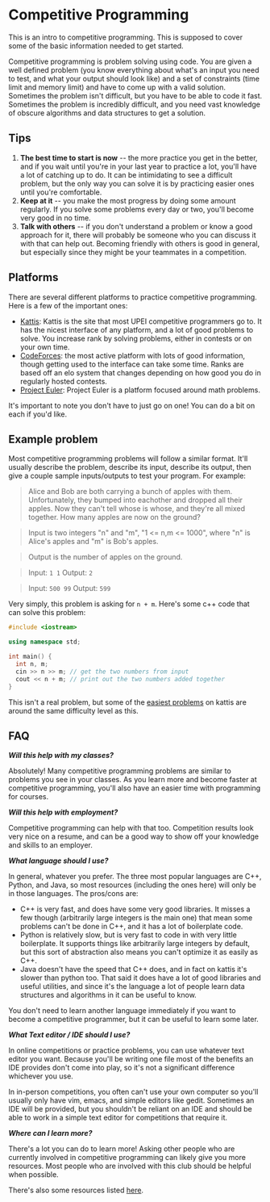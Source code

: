 # Competitive Programming

This is an intro to competitive programming. This is supposed to cover some of the basic information needed to get started.

Competitive programming is problem solving using code. You are given a well defined problem (you know everything about what's an input you need to test, and what your output should look like) and a set of constraints (time limit and memory limit) and have to come up with a valid solution. Sometimes the problem isn't difficult, but you have to be able to code it fast. Sometimes the problem is incredibly difficult, and you need vast knowledge of obscure algorithms and data structures to get a solution. 

## Tips

1. **The best time to start is now** -- the more practice you get in the better, and if you wait until you're in your last year to practice a lot, you'll have a lot of catching up to do. It can be intimidating to see a difficult problem, but the only way you can solve it is by practicing easier ones until you're comfortable.
2. **Keep at it** -- you make the most progress by doing some amount regularly. If you solve some problems every day or two, you'll become very good in no time.
3. **Talk with others** -- if you don't understand a problem or know a good approach for it, there will probably be someone who you can discuss it with that can help out. Becoming friendly with others is good in general, but especially since they might be your teammates in a competition.

## Platforms

There are several different platforms to practice competitive programming. Here is a few of the important ones:

- [Kattis](https://open.kattis.com/universities/upei.ca): Kattis is the site that most UPEI competitive programmers go to. It has the nicest interface of any platform, and a lot of good problems to solve. You increase rank by solving problems, either in contests or on your own time.
- [CodeForces](https://codeforces.com/): the most active platform with lots of good information, though getting used to the interface can take some time. Ranks are based off an elo system that changes depending on how good you do in regularly hosted contests.
- [Project Euler](https://projecteuler.net/): Project Euler is a platform focused around math problems.

It's important to note you don't have to just go on one! You can do a bit on each if you'd like.

## Example problem

Most competitive programming problems will follow a similar format. It'll usually describe the problem, describe its input, describe its output, then give a couple sample inputs/outputs to test your program. For example:

> Alice and Bob are both carrying a bunch of apples with them. Unfortunately, they bumped into eachother and dropped all their apples. Now they can't tell whose is whose, and they're all mixed together. How many apples are now on the ground?

> Input is two integers "n" and "m", "1 <= n,m <= 1000", where "n" is Alice's apples and "m" is Bob's apples.

> Output is the number of apples on the ground.

> Input: `1 1` Output: `2`

> Input: `500 99` Output: `599`

Very simply, this problem is asking for `n + m`. Here's some c++ code that can solve this problem:
```cpp
#include <iostream>

using namespace std;

int main() {
  int n, m;
  cin >> n >> m; // get the two numbers from input
  cout << n + m; // print out the two numbers added together
}
```

This isn't a real problem, but some of the [easiest problems](https://open.kattis.com/problems?order=problem_difficulty) on kattis are around the same difficulty level as this.

## FAQ

***Will this help with my classes?***

Absolutely! Many competitive programming problems are similar to problems you see in your classes. As you learn more and become faster at competitive programming, you'll also have an easier time with programming for courses.

***Will this help with employment?***

Competitive programming can help with that too. Competition results look very nice on a resume, and can be a good way to show off your knowledge and skills to an employer.

***What language should I use?***

In general, whatever you prefer. The three most popular languages are C++, Python, and Java, so most resources (including the ones here) will only be in those languages. The pros/cons are:
- C++ is very fast, and does have some very good libraries. It misses a few though (arbitrarily large integers is the main one) that mean some problems can't be done in C++, and it has a lot of boilerplate code.
- Python is relatively slow, but is very fast to code in with very little boilerplate. It supports things like arbitrarily large integers by default, but this sort of abstraction also means you can't optimize it as easily as C++.
- Java doesn't have the speed that C++ does, and in fact on kattis it's slower than python too. That said it does have a lot of good libraries and useful utilities, and since it's the language a lot of people learn data structures and algorithms in it can be useful to know.

You don't need to learn another language immediately if you want to become a competitive programmer, but it can be useful to learn some later.

***What Text editor / IDE should I use?***

In online competitions or practice problems, you can use whatever text editor you want. Because you'll be writing one file most of the benefits an IDE provides don't come into play, so it's not a significant difference whichever you use.

In in-person competitions, you often can't use your own computer so you'll usually only have vim, emacs, and simple editors like gedit. Sometimes an IDE will be provided, but you shouldn't be reliant on an IDE and should be able to work in a simple text editor for competitions that require it.

***Where can I learn more?***

There's a lot you can do to learn more! Asking other people who are currently involved in competitive programming can likely give you more resources. Most people who are involved with this club should be helpful when possible.

There's also some resources listed [here](./Resources.md).
